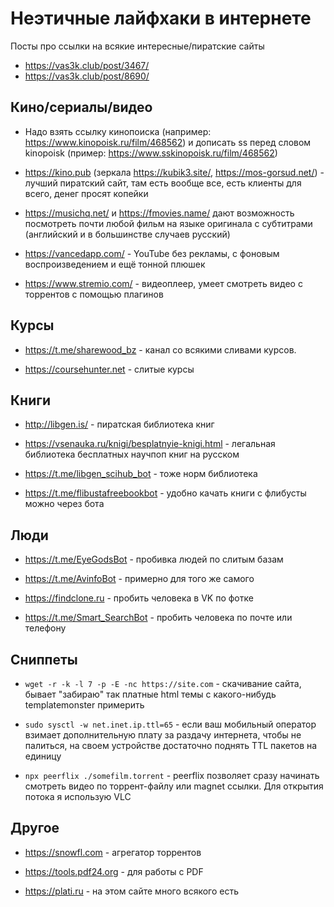 # Неэтичные лайфхаки в интернете

Посты про ссылки на всякие интересные/пиратские сайты

- https://vas3k.club/post/3467/
- https://vas3k.club/post/8690/

## Кино/сериалы/видео

- Надо взять ссылку кинопоиска (например: https://www.kinopoisk.ru/film/468562) и дописать ss перед словом kinopoisk (пример: https://www.sskinopoisk.ru/film/468562)

- https://kino.pub (зеркала https://kubik3.site/, https://mos-gorsud.net/) - лучший пиратский сайт, там есть вообще все, есть клиенты для всего, денег просят копейки

- https://musichq.net/ и https://fmovies.name/ дают возможность посмотреть почти любой фильм на языке оригинала с субтитрами (английский и в большинстве случаев русский)

- https://vancedapp.com/ - YouTube без рекламы, с фоновым воспроизведением и ещё тонной плюшек
- https://www.stremio.com/ - видеоплеер, умеет смотреть видео с торрентов с помощью плагинов

## Курсы

- https://t.me/sharewood_bz - канал со всякими сливами курсов.

- https://coursehunter.net - слитые курсы

## Книги

- http://libgen.is/ - пиратская библиотека книг

- https://vsenauka.ru/knigi/besplatnyie-knigi.html - легальная библиотека бесплатных научпоп книг на русском

- https://t.me/libgen_scihub_bot - тоже норм библиотека

- https://t.me/flibustafreebookbot - удобно качать книги с флибусты можно через бота

## Люди

- https://t.me/EyeGodsBot - пробивка людей по слитым базам

- https://t.me/AvinfoBot - примерно для того же самого

- https://findclone.ru - пробить человека в VK по фотке

- https://t.me/Smart_SearchBot - пробить человека по почте или телефону
	
## Сниппеты

- `wget -r -k -l 7 -p -E -nc https://site.com` - скачивание сайта, бывает "забираю" так платные html темы с какого-нибудь templatemonster примерить

-  `sudo sysctl -w net.inet.ip.ttl=65` - если ваш мобильный оператор взимает дополнительную плату за раздачу интернета, чтобы не палиться, на своем устройстве достаточно поднять TTL пакетов на единицу

- `npx peerflix ./somefilm.torrent` - peerflix позволяет сразу начинать смотреть видео по торрент-файлу или magnet ссылки. Для открытия потока я использую VLC

## Другое

- https://snowfl.com - агрегатор торрентов

- https://tools.pdf24.org - для работы с PDF

- https://plati.ru - на этом сайте много всякого есть
